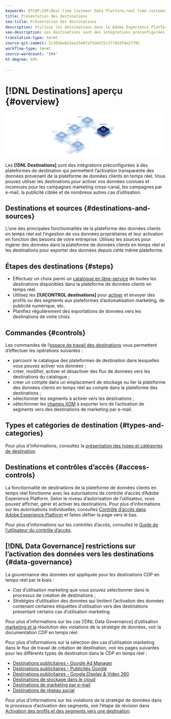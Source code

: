 ```yaml
---
keywords: RTCDP;CDP;Real-time Customer Data Platform;real time customer data platform;real time cdp;cdp;destinations;destination;rtcdp
title: Présentation des destinations
seo-title: Présentation des destinations
description: Utilisez les destinations dans le Adobe Experience Platform pour activer vos données connues et inconnues pour les campagnes marketing inter-canaux, les campagnes par courriel, les publicités ciblées et de nombreux autres cas d’utilisation.
seo-description: Les destinations sont des intégrations préconfigurées à des plateformes de destination qui permettent l’activation transparente des données provenant de la plateforme des données clients en temps réel. Vous pouvez utiliser les destinations dans la plateforme des données clients en temps réel d’Adobe pour activer vos données connues et inconnues pour les campagnes marketing cross-canal, les campagnes par e-mail, la publicité ciblée et de nombreux autres cas d’utilisation.
translation-type: tm+mt
source-git-commit: 5c3016e822ea23407af5de525c27785df8e2f795
workflow-type: tm+mt
source-wordcount: '504'
ht-degree: 69%

---
```



# [!DNL Destinations] aperçu {#overview}

![Bannière de présentation des destinations](/help/rtcdp/destinations/assets/destinations-overview-banner.png)

Les **[!DNL Destinations]** sont des intégrations préconfigurées à des plateformes de destination qui permettent l’activation transparente des données provenant de la plateforme de données clients en temps réel. Vous pouvez utiliser les destinations pour activer vos données connues et inconnues pour les campagnes marketing cross-canal, les campagnes par e-mail, la publicité ciblée et de nombreux autres cas d’utilisation.

## Destinations et sources {#destinations-and-sources}

L’une des principales fonctionnalités de la plateforme des données clients en temps réel est l’ingestion de vos données propriétaires et leur activation en fonction des besoins de votre entreprise. Utilisez les sources pour ingérer des données dans la plateforme de données clients en temps réel et les destinations pour exporter des données depuis cette même plateforme.

## Étapes des destinations {#steps}

* Effectuez un choix parmi un [catalogue en libre-service](/help/rtcdp/destinations/destinations-catalog.md) de toutes les destinations disponibles dans la plateforme de données clients en temps réel.
* Utilisez les **[!UICONTROL destinations]** pour [activer](/help/rtcdp/destinations/activate-destinations.md) et envoyer des profils ou des segments aux plateformes d’automatisation marketing, de publicité numérique, etc.
* Planifiez régulièrement des exportations de données vers les destinations de votre choix.

## Commandes {#controls}

Les commandes de l’[espace de travail des destinations](/help/rtcdp/destinations/destinations-workspace.md) vous permettent d’effectuer les opérations suivantes :

* parcourir le catalogue des plateformes de destination dans lesquelles vous pouvez activer vos données ;
* créer, modifier, activer et désactiver des flux de données vers les destinations du catalogue ;
* créer un compte dans un emplacement de stockage ou lier la plateforme des données clients en temps réel au compte dans la plateforme des destinations ;
* sélectionner les segments à activer vers les destinations ;
* sélectionner les [champs XDM](../../xdm/home.md) à exporter lors de l’activation de segments vers des destinations de marketing par e-mail.

## Types et catégories de destination {#types-and-categories}

Pour plus d’informations, consultez la [présentation des types et catégories de destination](/help/rtcdp/destinations/destination-types.md).

## Destinations et contrôles d’accès {#access-controls}

La fonctionnalité de destinations de la plateforme de données clients en temps réel fonctionne avec les autorisations de contrôle d’accès d’Adobe Experience Platform. Selon le niveau d’autorisation de l’utilisateur, vous pouvez afficher, gérer et activer les destinations. Pour plus d’informations sur les autorisations individuelles, consultez [Contrôle d’accès dans Adobe Experience Platform](../../access-control/home.md) et faites défiler la page vers le bas.

Pour plus d’informations sur les contrôles d’accès, consultez le [Guide de l’utilisateur du contrôle d’accès](../../access-control/ui/overview.md).

## [!DNL Data Governance] restrictions sur l’activation des données vers les destinations {#data-governance}

La gouvernance des données est appliquée pour les destinations CDP en temps réel par le biais :

* *Cas* d’utilisation marketing que vous pouvez sélectionner dans le processus de création de destinations ;
* *Stratégies* d’utilisation des données qui limitent l’activation des données contenant certaines étiquettes d’utilisation vers des destinations présentant certains cas d’utilisation marketing.

Pour plus d’informations sur les cas [!DNL Data Governance] d’utilisation [marketing et la](/help/rtcdp/privacy/data-governance-overview.md#destinations) résolution des violations [](/help/rtcdp/privacy/data-governance-overview.md#enforcement)de la stratégie de données, voir la documentation CDP en temps réel.

Pour plus d’informations sur la sélection des cas d’utilisation marketing dans le flux de travail de création de destination, voir les pages suivantes pour les différents types de destination dans le CDP en temps réel :

* [Destinations publicitaires - Google Ad Manager ](/help/rtcdp/destinations/google-ad-manager-destination.md)
* [Destinations publicitaires - Publicités Google](/help/rtcdp/destinations/google-ads-destination.md)
* [Destinations publicitaires - Google Display &amp; Video 360 ](/help/rtcdp/destinations/google-dv360-destination.md)
* [Destinations de stockage dans le cloud](/help/rtcdp/destinations/cloud-storage-destinations-workflow.md)
* [Destinations de marketing par e-mail](/help/rtcdp/destinations/email-marketing-destinations.md)
* [Destinations de réseau social](/help/rtcdp/destinations/social-network-destinations-workflow.md)

Pour plus d’informations sur les violations de la stratégie de données dans le processus d’activation des segments, voir l’étape de révision dans [Activation des profils et des segments vers une destination](/help/rtcdp/destinations/activate-destinations.md#review).